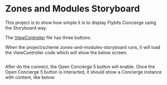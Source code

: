 # Zones and Modules Storyboard

This project is to show how simple it is to display Flybits Concierge using the Storyboard way.

The [ViewController](zones-and-modules-storyboard/ViewController.swift) file has three buttons.

When the project/scheme zones-and-modules-storyboard runs, it will load the ViewController code which will show the below screen:

<img>

After do the connect, the Open Concierge 5 button will enable.
Once the Open Concierge 5 button is interacted, it should show a Concierge instance with content, like below:

<img>
